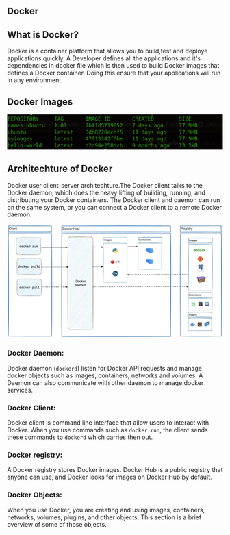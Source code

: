 ## Docker

## What is Docker?
Docker is a container platform that allows you to build,test and deploye applications quickly. A Developer defines all the applications and it's dependencies in docker file which is then used to build Docker images that defines a Docker container. Doing this ensure that your applications will run in any environment.

## Docker Images

![Image of Docker images](docker_images.png)

## Architechture of Docker

Docker user client-server architechture.The Docker client talks to the Docker daemon, which does the heavy lifting of building, running, and distributing your Docker containers. The Docker client and daemon can run on the same system, or you can connect a Docker client to a remote Docker daemon.

<img src="docker_architechture_image.png">

### Docker Daemon:
Docker daemon (`dockerd`) listen for Docker API requests and manage docker objects such as images, containers, networks and volumes. A Daemon can also communicate with other daemon to manage docker services.

### Docker Client:
Docker client is command line interface that allow users to interact with Docker. When you use commands such as `docker run`, the client sends these commands to `dockerd` which carries then out.

### Docker registry:
A Docker registry stores Docker images. Docker Hub is a public registry that anyone can use, and Docker looks for images on Docker Hub by default.

### Docker Objects:
When you use Docker, you are creating and using images, containers, networks, volumes, plugins, and other objects. This section is a brief overview of some of those objects.

